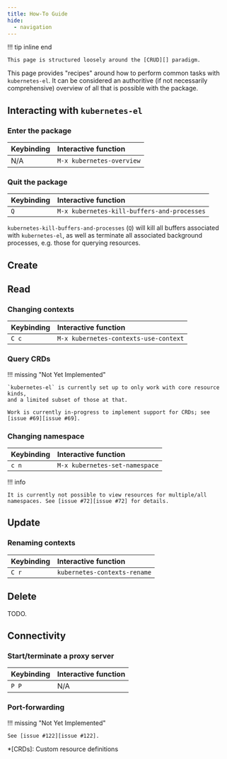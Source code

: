 ```yaml
---
title: How-To Guide
hide:
  - navigation
---
```


!!! tip inline end

    This page is structured loosely around the [CRUD][] paradigm.

This page provides "recipes" around how to perform common tasks with
`kubernetes-el`. It can be considered an authoritive (if not necessarily
comprehensive) overview of all that is possible with the package.

## Interacting with `kubernetes-el`

### Enter the package

| Keybinding | Interactive function      |
|:-----------|:--------------------------|
| N/A        | `M-x kubernetes-overview` |

### Quit the package

| Keybinding | Interactive function                        |
|:-----------|:--------------------------------------------|
| `Q`        | `M-x kubernetes-kill-buffers-and-processes` |
    
`kubernetes-kill-buffers-and-processes` (`Q`) will kill all buffers
associated with `kubernetes-el`, as well as terminate all associated
background processes, e.g. those for querying resources.

## Create

## Read

### Changing contexts

| Keybinding | Interactive function                  |
|:-----------|:--------------------------------------|
| `C c`      | `M-x kubernetes-contexts-use-context` |

### Query CRDs

!!! missing "Not Yet Implemented"

    `kubernetes-el` is currently set up to only work with core resource kinds,
    and a limited subset of those at that. 
    
    Work is currently in-progress to implement support for CRDs; see [issue #69][issue #69].
    
### Changing namespace

| Keybinding | Interactive function           |
|:-----------|:-------------------------------|
| `c n`      | `M-x kubernetes-set-namespace` |

!!! info

    It is currently not possible to view resources for multiple/all
    namespaces. See [issue #72][issue #72] for details.

## Update

### Renaming contexts

| Keybinding | Interactive function         |
|:-----------|:-----------------------------|
| `C r`      | `kubernetes-contexts-rename` |

## Delete

TODO.

## Connectivity

### Start/terminate a proxy server

| Keybinding | Interactive function |
|:-----------|:---------------------|
| `P P`      | N/A                  |

### Port-forwarding

!!! missing "Not Yet Implemented"

    See [issue #122][issue #122].

[issue #69]: https://github.com/kubernetes-el/kubernetes-el/issues/69
[issue #72]: https://github.com/kubernetes-el/kubernetes-el/issues/72
[issue #122]: https://github.com/kubernetes-el/kubernetes-el/issues/122
[CRUD]: https://en.wikipedia.org/wiki/Create,_read,_update_and_delete

*[CRDs]: Custom resource definitions
